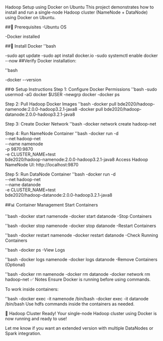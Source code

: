Hadoop Setup using Docker on Ubuntu
This project demonstrates how to install and run a single-node Hadoop cluster (NameNode + DataNode) using Docker on Ubuntu.

##🚀 Prerequisites
-Ubuntu OS

-Docker installed

##🐳 Install Docker
''bash

-sudo apt update
-sudo apt install docker.io
-sudo systemctl enable docker --now
##Verify Docker installation:

''bash

-docker --version

##⚙️ Setup Instructions
Step 1: Configure Docker Permissions
''bash
-sudo usermod -aG docker $USER
-newgrp docker
-docker ps

Step 2: Pull Hadoop Docker Images
''bash
-docker pull bde2020/hadoop-namenode:2.0.0-hadoop3.2.1-java8
-docker pull bde2020/hadoop-datanode:2.0.0-hadoop3.2.1-java8

Step 3: Create Docker Network
''bash
-docker network create hadoop-net

Step 4: Run NameNode Container
''bash
-docker run -d \
  --net hadoop-net \
  --name namenode \
  -p 9870:9870 \
  -e CLUSTER_NAME=test \
  bde2020/hadoop-namenode:2.0.0-hadoop3.2.1-java8
Access Hadoop NameNode UI:
http://localhost:9870

Step 5: Run DataNode Container
''bash
-docker run -d \
  --net hadoop-net \
  --name datanode \
  -e CLUSTER_NAME=test \
  bde2020/hadoop-datanode:2.0.0-hadoop3.2.1-java8

##📊 Container Management
Start Containers

''bash
-docker start namenode
-docker start datanode
-Stop Containers

''bash
-docker stop namenode
-docker stop datanode
-Restart Containers

''bash
-docker restart namenode
-docker restart datanode
-Check Running Containers

''bash
-docker ps
-View Logs

''bash
-docker logs namenode
-docker logs datanode
-Remove Containers (Optional)

''bash
-docker rm namenode
-docker rm datanode
-docker network rm hadoop-net
✅ Notes
Ensure Docker is running before using commands.

To work inside containers:

''bash
-docker exec -it namenode /bin/bash
-docker exec -it datanode /bin/bash
Use hdfs commands inside the containers as needed.

🎉 Hadoop Cluster Ready!
Your single-node Hadoop cluster using Docker is now running and ready to use!

Let me know if you want an extended version with multiple DataNodes or Spark integration.

